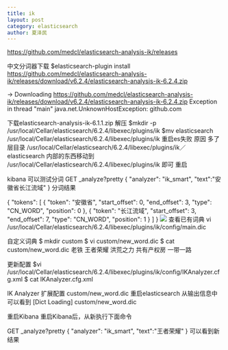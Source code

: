 ```yaml
---
title: ik
layout: post
category: elasticsearch
author: 夏泽民
---
```

https://github.com/medcl/elasticsearch-analysis-ik/releases
<!-- more -->
中文分词器下载
$elasticsearch-plugin install https://github.com/medcl/elasticsearch-analysis-ik/releases/download/v6.2.4/elasticsearch-analysis-ik-6.2.4.zip

-> Downloading https://github.com/medcl/elasticsearch-analysis-ik/releases/download/v6.2.4/elasticsearch-analysis-ik-6.2.4.zip
Exception in thread "main" java.net.UnknownHostException: github.com

下载elasticsearch-analysis-ik-6.1.1.zip
解压
$mkdir -p /usr/local/Cellar/elasticsearch/6.2.4/libexec/plugins/ik
$mv elasticsearch /usr/local/Cellar/elasticsearch/6.2.4/libexec/plugins/ik
重启es失败
原因 多了层目录
/usr/local/Cellar/elasticsearch/6.2.4/libexec/plugins/ik／elasticsearch 内部的东西移动到
/usr/local/Cellar/elasticsearch/6.2.4/libexec/plugins/ik
即可
重启

kibana 可以测试分词
GET _analyze?pretty
{
  "analyzer": "ik_smart",
  "text":"安徽省长江流域"
}
分词结果

{
  "tokens": [
    {
      "token": "安徽省",
      "start_offset": 0,
      "end_offset": 3,
      "type": "CN_WORD",
      "position": 0
    },
    {
      "token": "长江流域",
      "start_offset": 3,
      "end_offset": 7,
      "type": "CN_WORD",
      "position": 1
    }
  ]
}
<img src="{{site.url}}{{site.baseurl}}/img/kibana_ik.png"/>
查看已有词典
vi /usr/local/Cellar/elasticsearch/6.2.4/libexec/plugins/ik/config/main.dic

自定义词典
$ mkdir custom
$ vi custom/new_word.dic
$ cat custom/new_word.dic 
老铁
王者荣耀
洪荒之力
共有产权房
一带一路

更新配置
$vi /usr/local/Cellar/elasticsearch/6.2.4/libexec/plugins/ik/config/IKAnalyzer.cfg.xml
$ cat IKAnalyzer.cfg.xml 
﻿<?xml version="1.0" encoding="UTF-8"?>
<!DOCTYPE properties SYSTEM "http://java.sun.com/dtd/properties.dtd">
<properties>
    <comment>IK Analyzer 扩展配置</comment>
    <!--用户可以在这里配置自己的扩展字典 -->
    <entry key="ext_dict">custom/new_word.dic</entry>
     <!--用户可以在这里配置自己的扩展停止词字典-->
    <entry key="ext_stopwords"></entry>
    <!--用户可以在这里配置远程扩展字典 -->
    <!-- <entry key="remote_ext_dict">words_location</entry> -->
    <!--用户可以在这里配置远程扩展停止词字典-->
    <!-- <entry key="remote_ext_stopwords">words_location</entry> -->
</properties>
重启elasticsearch
从输出信息中可以看到
[Dict Loading] custom/new_word.dic

重启Kibana 
重启Kibana后，从新执行下面命令

GET _analyze?pretty
{
  "analyzer": "ik_smart",
  "text":"王者荣耀"
}
可以看到新结果
